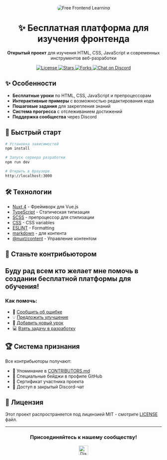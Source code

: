 <div align="center">
  <img src="https://placehold.co/800x200/4f46e5/white?text=Free+Frontend+Learning" alt="Free Frontend Learning" style="border-radius: 12px;"/>
  
  <h1>✨ Бесплатная платформа для изучения фронтенда</h1>
  
  <p>
    <strong>Открытый проект</strong> для изучения HTML, CSS, JavaScript и современных инструментов веб-разработки
  </p>
  
  <p>
    <a href="https://github.com/your-username/free-frontend-learning/blob/main/LICENSE">
      <img src="https://img.shields.io/badge/License-MIT-blue.svg" alt="License">
    </a>
    <a href="https://github.com/your-username/free-frontend-learning/stargazers">
      <img src="https://img.shields.io/github/stars/your-username/free-frontend-learning.svg?style=social" alt="Stars">
    </a>
    <a href="https://github.com/your-username/free-frontend-learning/network/members">
      <img src="https://img.shields.io/github/forks/your-username/free-frontend-learning.svg?style=social" alt="Forks">
    </a>
    <a href="https://discord.gg/ваша-ссылка">
      <img src="https://img.shields.io/discord/ваш-id?logo=discord" alt="Chat on Discord">
    </a>
  </p>
</div>

## ✨ Особенности

- **Бесплатные уроки** по HTML, CSS, JavaScript и препроцессорам
- **Интерактивные примеры** с возможностью редактирования кода
- **Пошаговые задания** для закрепления знаний
- **Система прогресса** с отслеживанием достижений
- **Поддержка сообщества** через Discord

## 🚀 Быстрый старт

```bash
# Установка зависимостей
npm install

# Запуск сервера разработки
npm run dev

# Открыть в браузере
http://localhost:3000
```

## 🛠 Технологии

- [Nuxt 4](https://nuxt.com) - Фреймворк для Vue.js
- [TypeScript](https://www.typescriptlang.org) - Статическая типизация
- [SCSS](https://sass-lang.com/) - препроцессор для стилизации
- [CSS](https://tailwindcss.com) - CSS variables
- [ESLINT](https://eslint.com/) - Formatting 
- [markdown](https://www.markdownguide.org/) - для контента
- [@nuxt/content](https://content.nuxt.com) - Управление контентом

## 🤝 Станьте контрибьютором

## Буду рад всем кто желает мне помочь в создании бесплатной платформы для обучения!

### Как помочь:

- 🐞 [Сообщить об ошибке](https://github.com/your-username/free-frontend-learning/issues/new?template=bug_report.md)
- 💡 [Предложить улучшение](https://github.com/your-username/free-frontend-learning/discussions/new?category=ideas)
- 📝 [Добавить новый урок](https://github.com/your-username/free-frontend-learning/discussions/new?category=content)
- 💻 [Взять задачу в разработку](https://github.com/your-username/free-frontend-learning/issues?q=is%3Aopen+is%3Aissue+label%3A%22good+first+issue%22)


## 🏆 Система признания

Все контрибьюторы получают:

- 👤 Упоминание в [CONTRIBUTORS.md](CONTRIBUTORS.md)
- 🏅 Специальные бейджи в профиле GitHub
- 📜 Сертификат участника проекта
- 💬 Доступ в закрытый Discord-чат

## 📜 Лицензия

Этот проект распространяется под лицензией MIT - смотрите [LICENSE](LICENSE) файл.

---

<div align="center">
  <h3>Присоединяйтесь к нашему сообществу!</h3>
  <a href="https://discord.gg/ваша-ссылка">
    <img src="https://img.shields.io/badge/Discord-присоединиться-7289DA?logo=discord" alt="Discord" height="30">
  </a>
</div>

```
